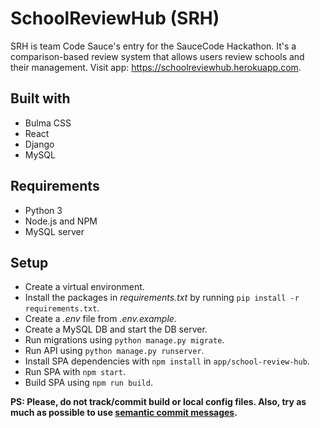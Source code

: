 # SchoolReviewHub (SRH)
SRH is team Code Sauce's entry for the SauceCode Hackathon. It's a comparison-based review system that allows users review schools and their management. Visit app: https://schoolreviewhub.herokuapp.com.

## Built with
- Bulma CSS
- React
- Django
- MySQL

## Requirements
- Python 3
- Node.js and NPM
- MySQL server

## Setup
- Create a virtual environment.
- Install the packages in *requirements.txt* by running `pip install -r requirements.txt`.
- Create a *.env* file from *.env.example*.
- Create a MySQL DB and start the DB server.
- Run migrations using `python manage.py migrate`.
- Run API using `python manage.py runserver`.
- Install SPA dependencies with `npm install` in `app/school-review-hub`. 
- Run SPA with `npm start`.
- Build SPA using `npm run build`.

**PS: Please, do not track/commit build or local config files. Also, try as much as possible to use [semantic commit messages](https://seesparkbox.com/foundry/semantic_commit_messages).**